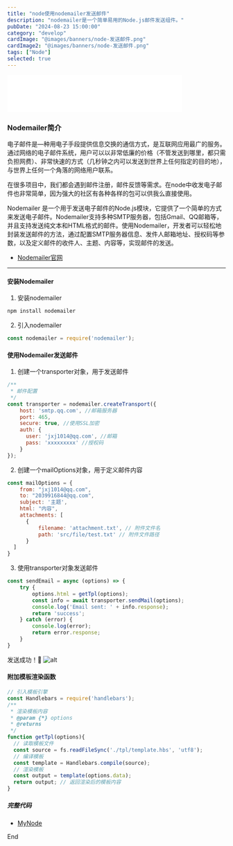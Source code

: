 ```yaml
---
title: "node使用nodemailer发送邮件"
description: "nodemailer是一个简单易用的Node.js邮件发送组件。"
pubDate: "2024-08-23 15:00:00"
category: "develop"
cardImage: "@images/banners/node-发送邮件.png"
cardImage2: "@images/banners/node-发送邮件.png"
tags: ["Node"]
selected: true
---
```

<iframe frameborder="no" border="0" marginwidth="0" marginheight="0" width=80% height=86 src="//music.163.com/outchain/player?type=2&id=1435253178&auto=1&height=66"></iframe>


### ‌Nodemailer简介
电子邮件是—种用电子手段提供信息交换的通信方式，是互联网应用最广的服务。通过网络的电子邮件系统，用户可以以非常低廉的价格（不管发送到哪里，都只需负担网费）、非常快速的方式（几秒钟之内可以发送到世界上任何指定的目的地），与世界上任何一个角落的网络用户联系。

在很多项目中，我们都会遇到邮件注册，邮件反馈等需求。在node中收发电子邮件也非常简单，因为强大的社区有各种各样的包可以供我么直接使用。

‌Nodemailer‌ 是一个用于发送电子邮件的Node.js模块，它提供了一个简单的方式来发送电子邮件。Nodemailer支持多种SMTP服务器，包括Gmail、QQ邮箱等，并且支持发送纯文本和HTML格式的邮件。使用Nodemailer，开发者可以轻松地封装发送邮件的方法，通过配置SMTP服务器信息、发件人邮箱地址、授权码等参数，以及定义邮件的收件人、主题、内容等，实现邮件的发送。

- [‌Nodemailer‌官网](https://www.nodemailer.com/)

-- -
#### 安装Nodemailer
1. 安装nodemailer
```bash
npm install nodemailer
```
2. 引入nodemailer
```javascript
const nodemailer = require('nodemailer');
```

#### 使用Nodemailer发送邮件
1. 创建一个transporter对象，用于发送邮件
```javascript
/**
 * 邮件配置
 */
const transporter = nodemailer.createTransport({
    host: 'smtp.qq.com', //邮箱服务器
    port: 465,
    secure: true, //使用SSL加密
    auth: {
      user: 'jxj1014@qq.com', //邮箱
      pass: 'xxxxxxxxx' //授权码
    }
});
```
2. 创建一个mailOptions对象，用于定义邮件内容
```javascript
const mailOptions = {
    from: "jxj1014@qq.com",
    to: "2039916844@qq.com",
    subject: '主题',
    html: "内容",
    attachments: [
      {
          filename: 'attachment.txt', // 附件文件名
          path: 'src/file/test.txt' // 附件文件路径
      }
  ]
}
```
3. 使用transporter对象发送邮件
```javascript
const sendEmail = async (options) => {
    try {
        options.html = getTpl(options);
        const info = await transporter.sendMail(options);
        console.log('Email sent: ' + info.response);
        return 'success';
    } catch (error) {
        console.log(error);
        return error.response;
    }
}

```
发送成功！🎉
![alt](@images/postsimg/nodemail.png)

#### 附加模板渲染函数
```javascript
// 引入模板引擎
const Handlebars = require('handlebars');
/**
 * 渲染模板内容
 * @param {*} options 
 * @returns 
 */
function getTpl(options){
  // 读取模板文件
  const source = fs.readFileSync('./tpl/template.hbs', 'utf8');
  // 编译模板
  const template = Handlebars.compile(source);
  // 渲染模板
  const output = template(options.data);
  return output; // 返回渲染后的模板内容
}
```

##### 完整代码
- [MyNode](https://github.com/ycy1/myNode)


End

